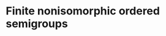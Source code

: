 # Finite nonisomorphic ordered semigroups
<html>
<div id="insert"></div>
<script src="http://math.chapman.edu/~jipsen/structures/ua.js"></script>
<script>init("OSgrp",4,{associative:true,ordered:true})</script>
</html>